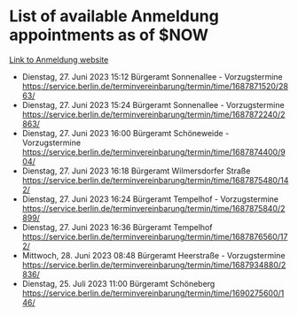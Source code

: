 # List of available Anmeldung appointments as of $NOW
[Link to Anmeldung website](https://service.berlin.de/terminvereinbarung/termin/tag.php?termin=1&anliegen[]=120686&dienstleisterlist=122210,122217,327316,122219,327312,122227,327314,122231,327346,122243,327348,122254,122252,329742,122260,329745,122262,329748,122271,327278,122273,327274,122277,327276,330436,122280,327294,122282,327290,122284,327292,122291,327270,122285,327266,122286,327264,122296,327268,150230,329760,122297,327286,122294,327284,122312,329763,122314,329775,122304,327330,122311,327334,122309,327332,317869,122281,327352,122279,329772,122283,122276,327324,122274,327326,122267,329766,122246,327318,122251,327320,122257,327322,122208,327298,122226,327300&herkunft=http%3A%2F%2Fservice.berlin.de%2Fdienstleistung%2F120686%2F)
- Dienstag, 27. Juni 2023 15:12 Bürgeramt Sonnenallee - Vorzugstermine https://service.berlin.de/terminvereinbarung/termin/time/1687871520/2863/
- Dienstag, 27. Juni 2023 15:24 Bürgeramt Sonnenallee - Vorzugstermine https://service.berlin.de/terminvereinbarung/termin/time/1687872240/2863/
- Dienstag, 27. Juni 2023 16:00 Bürgeramt Schöneweide - Vorzugstermine https://service.berlin.de/terminvereinbarung/termin/time/1687874400/904/
- Dienstag, 27. Juni 2023 16:18 Bürgeramt Wilmersdorfer Straße https://service.berlin.de/terminvereinbarung/termin/time/1687875480/142/
- Dienstag, 27. Juni 2023 16:24 Bürgeramt Tempelhof - Vorzugstermine https://service.berlin.de/terminvereinbarung/termin/time/1687875840/2899/
- Dienstag, 27. Juni 2023 16:36 Bürgeramt Tempelhof https://service.berlin.de/terminvereinbarung/termin/time/1687876560/172/
- Mittwoch, 28. Juni 2023 08:48 Bürgeramt Heerstraße - Vorzugstermine https://service.berlin.de/terminvereinbarung/termin/time/1687934880/2836/
- Dienstag, 25. Juli 2023 11:00 Bürgeramt Schöneberg https://service.berlin.de/terminvereinbarung/termin/time/1690275600/146/
